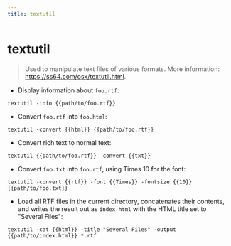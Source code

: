 ```yaml
---
title: textutil
---
```

# textutil

> Used to manipulate text files of various formats.
> More information: <https://ss64.com/osx/textutil.html>.

- Display information about `foo.rtf`:

`textutil -info {{path/to/foo.rtf}}`

- Convert `foo.rtf` into `foo.html`:

`textutil -convert {{html}} {{path/to/foo.rtf}}`

- Convert rich text to normal text:

`textutil {{path/to/foo.rtf}} -convert {{txt}}`

- Convert `foo.txt` into `foo.rtf`, using Times 10 for the font:

`textutil -convert {{rtf}} -font {{Times}} -fontsize {{10}} {{path/to/foo.txt}}`

- Load all RTF files in the current directory, concatenates their contents, and writes the result out as `index.html` with the HTML title set to "Several Files":

`textutil -cat {{html}} -title "Several Files" -output {{path/to/index.html}} *.rtf`
